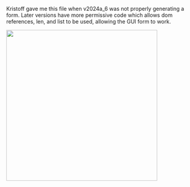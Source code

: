Kristoff gave me this file when v2024a_6 was not properly generating a form.  Later
versions have more permissive code which allows dom references, len, and list to be used,
allowing the GUI form to work.

<img src='' width='400px'>
